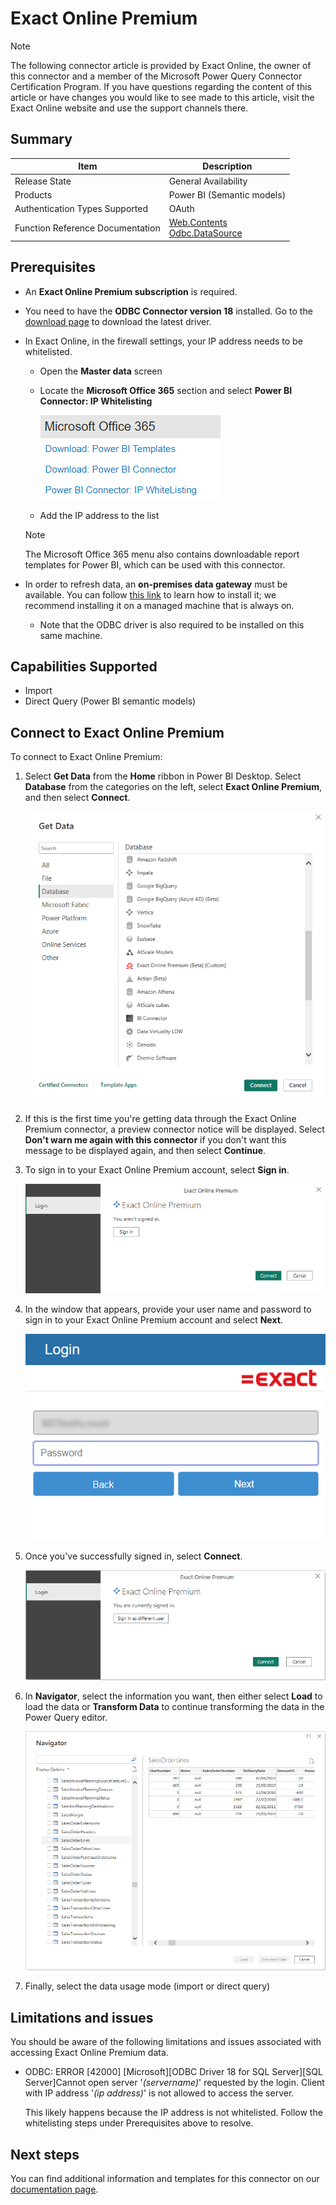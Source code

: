 # Exact Online Premium

>[!Note]
>The following connector article is provided by Exact Online, the owner of this connector and a member of the Microsoft Power Query Connector Certification Program. If you have questions regarding the content of this article or have changes you would like to see made to this article, visit the Exact Online website and use the support channels there.


## Summary

| Item                             | Description                                      |
| -------------------------------- | ------------------------------------------------ |
| Release State                    | General Availability                             |
| Products                         | Power BI (Semantic models)                       |
| Authentication Types Supported   | OAuth                                            |
| Function Reference Documentation | [Web.Contents](https://learn.microsoft.com/en-us/powerquery-m/web-contents)<br/>[Odbc.DataSource](https://learn.microsoft.com/en-us/powerquery-m/odbc-datasource)                             |


## Prerequisites

- An **Exact Online Premium subscription** is required.

- You need to have the **ODBC Connector version 18** installed. Go to the [download page](https://learn.microsoft.com/en-us/sql/connect/odbc/download-odbc-driver-for-sql-server?view=sql-server-ver16) to download the latest driver.

- In Exact Online, in the firewall settings, your IP address needs to be whitelisted.
  - Open the **Master data** screen
  - Locate the **Microsoft Office 365** section and select **Power BI Connector: IP Whitelisting**

    ![Image with login highlighted, showing the sign in button.](./media/exact-online-premium/exact-online-premium-o365-menu.png)
  - Add the IP address to the list

  >[!Note]
  >The Microsoft Office 365 menu also contains downloadable report templates for Power BI, which can be used with this connector.

- In order to refresh data, an **on-premises data gateway** must be available. You can follow [this link](https://learn.microsoft.com/en-us/data-integration/gateway/service-gateway-install) to learn how to install it; we recommend installing it on a managed machine that is always on.
  - Note that the ODBC driver is also required to be installed on this same machine.


## Capabilities Supported

- Import
- Direct Query (Power BI semantic models)


## Connect to Exact Online Premium

To connect to Exact Online Premium:

1. Select **Get Data** from the **Home** ribbon in Power BI Desktop. Select **Database** from the categories on the left, select **Exact Online Premium**, and then select **Connect**.

   ![Get Data screen showing Exact Online Premium connector under Database section.](./media/exact-online-premium/exact-online-premium-select-connector.png)

2. If this is the first time you're getting data through the Exact Online Premium connector, a preview connector notice will be displayed. Select **Don't warn me again with this connector** if you don't want this message to be displayed again, and then select **Continue**.

3. To sign in to your Exact Online Premium account, select **Sign in**.

   ![Image with login highlighted, showing the sign in button.](./media/exact-online-premium/exact-online-premium-not-signed-in.png)

4. In the window that appears, provide your user name and password to sign in to your Exact Online Premium account and select **Next**.

   ![Exact Online login screen.](./media/exact-online-premium/exact-online-premium-login.png)

5. Once you've successfully signed in, select **Connect**.

   ![Exact Online login screen.](./media/exact-online-premium/exact-online-premium-signed-in.png)

6. In **Navigator**, select the information you want, then either select **Load** to load the data or **Transform Data** to continue transforming the data in the Power Query editor.

   ![Exact Online login screen.](./media/exact-online-premium/exact-online-premium-navigator.png)

7. Finally, select the data usage mode (import or direct query)


## Limitations and issues

You should be aware of the following limitations and issues associated with accessing Exact Online Premium data.

* ODBC: ERROR [42000] [Microsoft][ODBC Driver 18 for SQL Server][SQL Server]Cannot open server '*(servername)*' requested by the login. Client with IP address '*(ip address)*' is not allowed to access the server.

  This likely happens because the IP address is not whitelisted. Follow the whitelisting steps under Prerequisites above to resolve.


## Next steps

You can find additional information and templates for this connector on our [documentation page](https://support.exactonline.com/community/s/knowledge-base#All-All-HNO-Concept-premium-powerbi-powerbi-introductionc).

